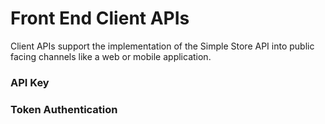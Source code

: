 # Front End Client APIs

Client APIs support the implementation of the Simple Store API into public facing channels like a web or mobile application.

### API Key





### Token Authentication

